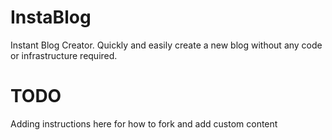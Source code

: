 # InstaBlog
Instant Blog Creator. Quickly and easily create a new blog without any code or infrastructure required.

# TODO
Adding instructions here for how to fork and add custom content
